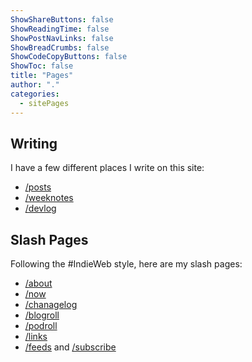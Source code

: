 ```yaml
---
ShowShareButtons: false
ShowReadingTime: false
ShowPostNavLinks: false
ShowBreadCrumbs: false
ShowCodeCopyButtons: false
ShowToc: false
title: "Pages"
author: "."
categories:
  - sitePages
---
```


## Writing 
I have a few different places I write on this site:

* [/posts](/posts)
* [/weeknotes](/weeknotes)
* [/devlog](/devlog)

## Slash Pages

Following the #IndieWeb style, here are my slash pages:

* [/about](/about)
* [/now](/now)
* [/chanagelog](/changelog)
* [/blogroll](/blogroll.xml)
* [/podroll](/podroll.xml)
* [/links](/links)
* [/feeds](/feeds) and [/subscribe](/subscribe)
